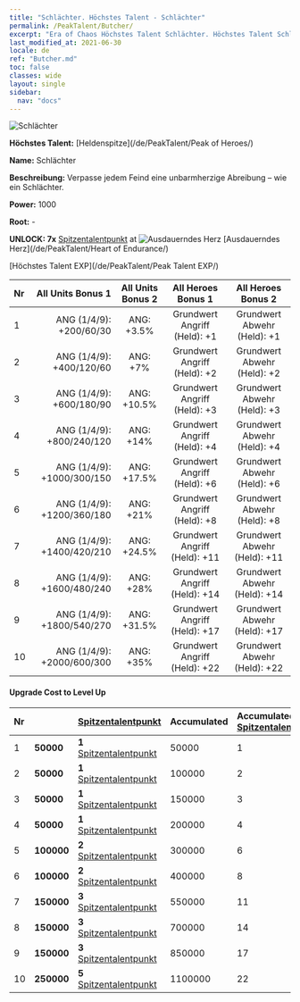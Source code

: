 ```yaml
---
title: "Schlächter. Höchstes Talent - Schlächter"
permalink: /PeakTalent/Butcher/
excerpt: "Era of Chaos Höchstes Talent Schlächter. Höchstes Talent Schlächter. Schlächter"
last_modified_at: 2021-06-30
locale: de
ref: "Butcher.md"
toc: false
classes: wide
layout: single
sidebar:
  nav: "docs"
---
```


  ![Schlächter](/images/pt/talent_1006.png)

  **Höchstes Talent:** [Heldenspitze](/de/PeakTalent/Peak of Heroes/)

  **Name:** Schlächter

  **Beschreibung:** Verpasse jedem Feind eine unbarmherzige Abreibung – wie ein Schlächter.

  **Power:** 1000

  **Root:** -

  **UNLOCK: 7x** [Spitzentalentpunkt](/ItemsDE/con_934/) at ![Ausdauerndes Herz](/images/pt/talent_1002.png) [Ausdauerndes Herz](/de/PeakTalent/Heart of Endurance/)

  [Höchstes Talent EXP](/de/PeakTalent/Peak Talent EXP/)

  | Nr | All Units Bonus 1 | All Units Bonus 2 | All Heroes Bonus 1 | All Heroes Bonus 2 |
  |:---|--------------:|:-------------:|:-------------:|:-------------:|
  | 1 | ANG (1/4/9): +200/60/30 | ANG: +3.5% | Grundwert Angriff (Held): +1 | Grundwert Abwehr (Held): +1 |
  | 2 | ANG (1/4/9): +400/120/60 | ANG: +7% | Grundwert Angriff (Held): +2 | Grundwert Abwehr (Held): +2 |
  | 3 | ANG (1/4/9): +600/180/90 | ANG: +10.5% | Grundwert Angriff (Held): +3 | Grundwert Abwehr (Held): +3 |
  | 4 | ANG (1/4/9): +800/240/120 | ANG: +14% | Grundwert Angriff (Held): +4 | Grundwert Abwehr (Held): +4 |
  | 5 | ANG (1/4/9): +1000/300/150 | ANG: +17.5% | Grundwert Angriff (Held): +6 | Grundwert Abwehr (Held): +6 |
  | 6 | ANG (1/4/9): +1200/360/180 | ANG: +21% | Grundwert Angriff (Held): +8 | Grundwert Abwehr (Held): +8 |
  | 7 | ANG (1/4/9): +1400/420/210 | ANG: +24.5% | Grundwert Angriff (Held): +11 | Grundwert Abwehr (Held): +11 |
  | 8 | ANG (1/4/9): +1600/480/240 | ANG: +28% | Grundwert Angriff (Held): +14 | Grundwert Abwehr (Held): +14 |
  | 9 | ANG (1/4/9): +1800/540/270 | ANG: +31.5% | Grundwert Angriff (Held): +17 | Grundwert Abwehr (Held): +17 |
  | 10 | ANG (1/4/9): +2000/600/300 | ANG: +35% | Grundwert Angriff (Held): +22 | Grundwert Abwehr (Held): +22 |


#### Upgrade Cost to Level Up

  | Nr | <i class="fas fa-coins"/> | [Spitzentalentpunkt](/ItemsDE/con_934/) | Accumulated <i class="fas fa-coins"/> | Accumulated [Spitzentalentpunkt](/ItemsDE/con_934/) |
  |:---|:--------------|:-------------|:-------------|:-------------|
  | 1 | **50000** | **1** [Spitzentalentpunkt](/ItemsDE/con_934/) | 50000 | 1 |
  | 2 | **50000** | **1** [Spitzentalentpunkt](/ItemsDE/con_934/) | 100000 | 2 |
  | 3 | **50000** | **1** [Spitzentalentpunkt](/ItemsDE/con_934/) | 150000 | 3 |
  | 4 | **50000** | **1** [Spitzentalentpunkt](/ItemsDE/con_934/) | 200000 | 4 |
  | 5 | **100000** | **2** [Spitzentalentpunkt](/ItemsDE/con_934/) | 300000 | 6 |
  | 6 | **100000** | **2** [Spitzentalentpunkt](/ItemsDE/con_934/) | 400000 | 8 |
  | 7 | **150000** | **3** [Spitzentalentpunkt](/ItemsDE/con_934/) | 550000 | 11 |
  | 8 | **150000** | **3** [Spitzentalentpunkt](/ItemsDE/con_934/) | 700000 | 14 |
  | 9 | **150000** | **3** [Spitzentalentpunkt](/ItemsDE/con_934/) | 850000 | 17 |
  | 10 | **250000** | **5** [Spitzentalentpunkt](/ItemsDE/con_934/) | 1100000 | 22 |
